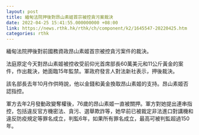 ```yaml
---
layout: post
title: 緬甸法院押後對昂山素姬首宗被控貪污案裁決
date: 2022-04-25 15:41:55.000000000 +08:00
link: https://news.rthk.hk/rthk/ch/component/k2/1645547-20220425.htm
categories: rthk
---
```


緬甸法院押後對前國務資政昂山素姬首宗被控貪污案件的裁決。

法庭原定今天對昂山素姬被控收受前仰光首席部長60萬美元和11公斤黃金的案件，作出裁決，她面臨15年監禁。軍政府發言人對法新社表示，押後裁決。

該名部長去年10月作供時說，他以金錢和黃金換取昂山素姬的支持。昂山素姬否認指控。

軍方去年2月發動政變奪權後，76歲的昂山素姬一直被關押。軍方對她提出連串指控，包括違反官方機密法、貪污、選舉欺詐等，她早前已被裁定非法進口對講機和違反防疫規定等罪名成立，判監6年，如果所有罪名成立，最高可被判監超過150年。
